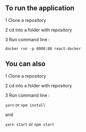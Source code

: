 
## To run the application

1 Clone a repository

2 cd into a folder with repository

3 Run command line :

`docker run -p 8000:80 react-docker`


## You can also

1 Clone a repository

2 cd into a folder with repository

3 Run command line :

`yarn` or `npm install`

and

`yarn start` or `npm start`

